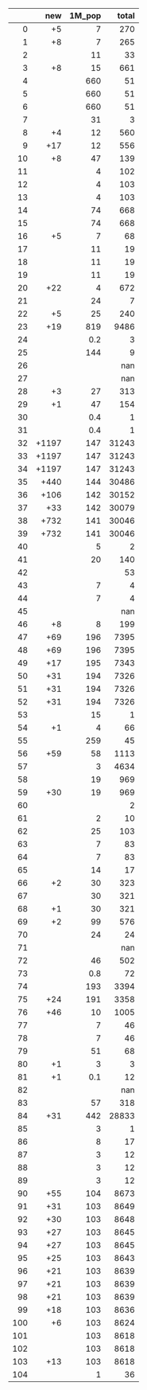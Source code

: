 |     |   new |   1M_pop |   total |
|----:|------:|---------:|--------:|
|   0 |    +5 |      7   |     270 |
|   1 |    +8 |      7   |     265 |
|   2 |       |     11   |      33 |
|   3 |    +8 |     15   |     661 |
|   4 |       |    660   |      51 |
|   5 |       |    660   |      51 |
|   6 |       |    660   |      51 |
|   7 |       |     31   |       3 |
|   8 |    +4 |     12   |     560 |
|   9 |   +17 |     12   |     556 |
|  10 |    +8 |     47   |     139 |
|  11 |       |      4   |     102 |
|  12 |       |      4   |     103 |
|  13 |       |      4   |     103 |
|  14 |       |     74   |     668 |
|  15 |       |     74   |     668 |
|  16 |    +5 |      7   |      68 |
|  17 |       |     11   |      19 |
|  18 |       |     11   |      19 |
|  19 |       |     11   |      19 |
|  20 |   +22 |      4   |     672 |
|  21 |       |     24   |       7 |
|  22 |    +5 |     25   |     240 |
|  23 |   +19 |    819   |    9486 |
|  24 |       |      0.2 |       3 |
|  25 |       |    144   |       9 |
|  26 |       |          |     nan |
|  27 |       |          |     nan |
|  28 |    +3 |     27   |     313 |
|  29 |    +1 |     47   |     154 |
|  30 |       |      0.4 |       1 |
|  31 |       |      0.4 |       1 |
|  32 | +1197 |    147   |   31243 |
|  33 | +1197 |    147   |   31243 |
|  34 | +1197 |    147   |   31243 |
|  35 |  +440 |    144   |   30486 |
|  36 |  +106 |    142   |   30152 |
|  37 |   +33 |    142   |   30079 |
|  38 |  +732 |    141   |   30046 |
|  39 |  +732 |    141   |   30046 |
|  40 |       |      5   |       2 |
|  41 |       |     20   |     140 |
|  42 |       |          |      53 |
|  43 |       |      7   |       4 |
|  44 |       |      7   |       4 |
|  45 |       |          |     nan |
|  46 |    +8 |      8   |     199 |
|  47 |   +69 |    196   |    7395 |
|  48 |   +69 |    196   |    7395 |
|  49 |   +17 |    195   |    7343 |
|  50 |   +31 |    194   |    7326 |
|  51 |   +31 |    194   |    7326 |
|  52 |   +31 |    194   |    7326 |
|  53 |       |     15   |       1 |
|  54 |    +1 |      4   |      66 |
|  55 |       |    259   |      45 |
|  56 |   +59 |     58   |    1113 |
|  57 |       |      3   |    4634 |
|  58 |       |     19   |     969 |
|  59 |   +30 |     19   |     969 |
|  60 |       |          |       2 |
|  61 |       |      2   |      10 |
|  62 |       |     25   |     103 |
|  63 |       |      7   |      83 |
|  64 |       |      7   |      83 |
|  65 |       |     14   |      17 |
|  66 |    +2 |     30   |     323 |
|  67 |       |     30   |     321 |
|  68 |    +1 |     30   |     321 |
|  69 |    +2 |     99   |     576 |
|  70 |       |     24   |      24 |
|  71 |       |          |     nan |
|  72 |       |     46   |     502 |
|  73 |       |      0.8 |      72 |
|  74 |       |    193   |    3394 |
|  75 |   +24 |    191   |    3358 |
|  76 |   +46 |     10   |    1005 |
|  77 |       |      7   |      46 |
|  78 |       |      7   |      46 |
|  79 |       |     51   |      68 |
|  80 |    +1 |      3   |       3 |
|  81 |    +1 |      0.1 |      12 |
|  82 |       |          |     nan |
|  83 |       |     57   |     318 |
|  84 |   +31 |    442   |   28833 |
|  85 |       |      3   |       1 |
|  86 |       |      8   |      17 |
|  87 |       |      3   |      12 |
|  88 |       |      3   |      12 |
|  89 |       |      3   |      12 |
|  90 |   +55 |    104   |    8673 |
|  91 |   +31 |    103   |    8649 |
|  92 |   +30 |    103   |    8648 |
|  93 |   +27 |    103   |    8645 |
|  94 |   +27 |    103   |    8645 |
|  95 |   +25 |    103   |    8643 |
|  96 |   +21 |    103   |    8639 |
|  97 |   +21 |    103   |    8639 |
|  98 |   +21 |    103   |    8639 |
|  99 |   +18 |    103   |    8636 |
| 100 |    +6 |    103   |    8624 |
| 101 |       |    103   |    8618 |
| 102 |       |    103   |    8618 |
| 103 |   +13 |    103   |    8618 |
| 104 |       |      1   |      36 |